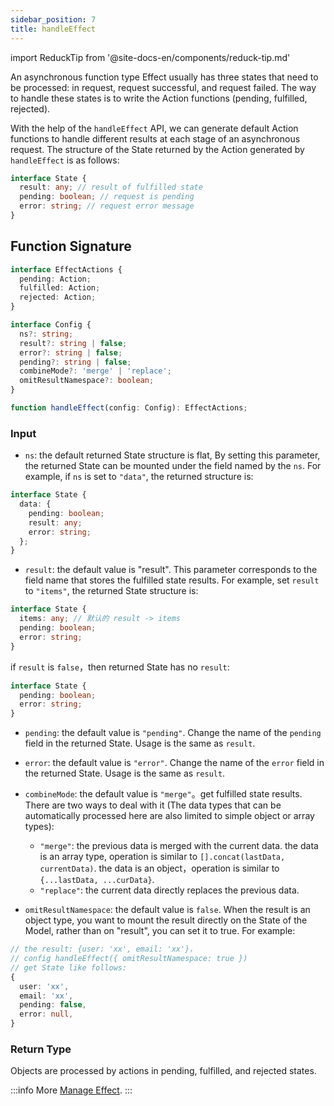 ```yaml
---
sidebar_position: 7
title: handleEffect
---
```


import ReduckTip from '@site-docs-en/components/reduck-tip.md'

<ReduckTip />

An asynchronous function type Effect usually has three states that need to be processed: in request, request successful, and request failed. The way to handle these states is to write the Action functions (pending, fulfilled, rejected).

With the help of the `handleEffect` API, we can generate default Action functions to handle different results at each stage of an asynchronous request. The structure of the State returned by the Action generated by `handleEffect` is as follows:

```ts
interface State {
  result: any; // result of fulfilled state
  pending: boolean; // request is pending
  error: string; // request error message
}
```

## Function Signature

```ts
interface EffectActions {
  pending: Action;
  fulfilled: Action;
  rejected: Action;
}

interface Config {
  ns?: string;
  result?: string | false;
  error?: string | false;
  pending?: string | false;
  combineMode?: 'merge' | 'replace';
  omitResultNamespace?: boolean;
}

function handleEffect(config: Config): EffectActions;
```

### Input

- `ns`: the default returned State structure is flat, By setting this parameter, the returned State can be mounted under the field named by the `ns`. For example, if `ns` is set to `"data"`, the returned structure is:

```ts
interface State {
  data: {
    pending: boolean;
    result: any;
    error: string;
  };
}
```

- `result`: the default value is "result". This parameter corresponds to the field name that stores the fulfilled state results. For example, set `result` to `"items"`, the returned State structure is:

```ts
interface State {
  items: any; // 默认的 result -> items
  pending: boolean;
  error: string;
}
```

if `result` is `false`，then returned State has no `result`:

```ts
interface State {
  pending: boolean;
  error: string;
}
```

- `pending`: the default value is `"pending"`. Change the name of the `pending` field in the returned State. Usage is the same as `result`.

- `error`: the default value is `"error"`. Change the name of the `error` field in the returned State. Usage is the same as `result`.

- `combineMode`: the default value is `"merge"`。get fulfilled state results. There are two ways to deal with it (The data types that can be automatically processed here are also limited to simple object or array types):

  - `"merge"`: the previous data is merged with the current data. the data is an array type, operation is similar to `[].concat(lastData, currentData)`. the data is an object，operation is similar to `{...lastData, ...curData}`.
  - `"replace"`: the current data directly replaces the previous data.

- `omitResultNamespace`: the default value is `false`. When the result is an object type, you want to mount the result directly on the State of the Model, rather than on "result", you can set it to true. For example:

```ts
// the result: {user: 'xx', email: 'xx'}，
// config handleEffect({ omitResultNamespace: true })
// get State like follows:
{
  user: 'xx',
  email: 'xx',
  pending: false,
  error: null,
}
```

### Return Type

Objects are processed by actions in pending, fulfilled, and rejected states.

:::info More
[Manage Effect](/docs/guides/topic-detail/model/manage-effects).
:::
